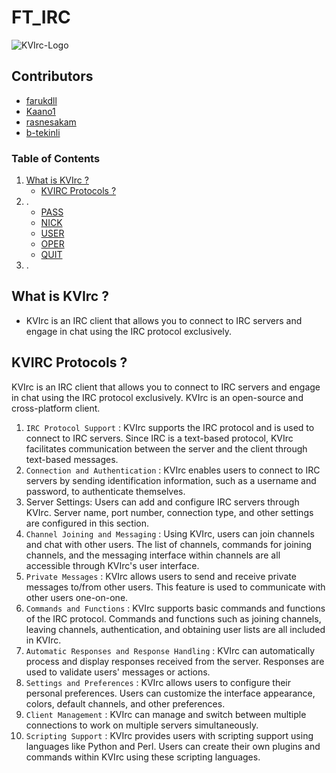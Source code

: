 # FT_IRC
![KVIrc-Logo](https://github.com/farukdll/Common-core/assets/97880185/16e5a386-4fd0-4d1d-a506-0499278168c4)

<!-- CONTRIBUTING -->
## Contributors
* [farukdll](https://github.com/farukdll)
* [Kaano1](https://github.com/Kaano1)
* [rasnesakam](https://github.com/rasnesakam)
* [b-tekinli](https://github.com/b-tekinli)

<!-- ## Table of Contents -->
<h3>Table of Contents</h3>

1. [What is KVIrc ?](#kvirc)
    * [KVIRC Protocols ?](#protocols)
2. .
    * [PASS](#pass)
    * [NICK](#nick)
    * [USER](#user)
    * [OPER](#oper)
    * [QUIT](#quit)
3. .
<!--
<ol>
  <li><a href="#what-is-kvirc-?">What is KVIrc ?</a></li>
  <li><a href="#-about">Abaut</a></li>
  <li><a href="#.">...</a></li>
  <li><a href="#.">...</a></li>
  <li><a href="#.">...</a></li>
  <li><a href="#.">...</a></li>
</ol>
</details>
-->

## What is KVIrc ? <a name="kvirc"></a>

* KVIrc is an IRC client that allows you to connect to IRC servers and engage in chat using the IRC protocol exclusively.

## KVIRC Protocols ? <a name="protocols"></a>
KVIrc is an IRC client that allows you to connect to IRC servers and engage in chat using the IRC protocol exclusively. KVIrc is an open-source and cross-platform client.

1. `IRC Protocol Support` : KVIrc supports the IRC protocol and is used to connect to IRC servers. Since IRC is a text-based protocol, KVIrc facilitates communication between the server and the client through text-based messages.
2. `Connection and Authentication` : KVIrc enables users to connect to IRC servers by sending identification information, such as a username and password, to authenticate themselves.
3. Server Settings: Users can add and configure IRC servers through KVIrc. Server name, port number, connection type, and other settings are configured in this section.
4. `Channel Joining and Messaging` : Using KVIrc, users can join channels and chat with other users. The list of channels, commands for joining channels, and the messaging interface within channels are all accessible through KVIrc's user interface.
5. `Private Messages` : KVIrc allows users to send and receive private messages to/from other users. This feature is used to communicate with other users one-on-one.
6. `Commands and Functions` : KVIrc supports basic commands and functions of the IRC protocol. Commands and functions such as joining channels, leaving channels, authentication, and obtaining user lists are all included in KVIrc.
7. `Automatic Responses and Response Handling` : KVIrc can automatically process and display responses received from the server. Responses are used to validate users' messages or actions.
8. `Settings and Preferences` : KVIrc allows users to configure their personal preferences. Users can customize the interface appearance, colors, default channels, and other preferences.
9. `Client Management` : KVIrc can manage and switch between multiple connections to work on multiple servers simultaneously.
10. `Scripting Support` : KVIrc provides users with scripting support using languages like Python and Perl. Users can create their own plugins and commands within KVIrc using these scripting languages.

<!-- <summary>Table of Contents</summary> --> 
<!--
<ol>
  <li><a href="#.">...</a></li>
  <li><a href="#.">...</a></li>
  <li><a href="#.">...</a></li>
  <li><a href="#.">...</a></li>
  <li><a href="#.">...</a></li>
  <li><a href="#.">...</a></li>
</ol>
-->


